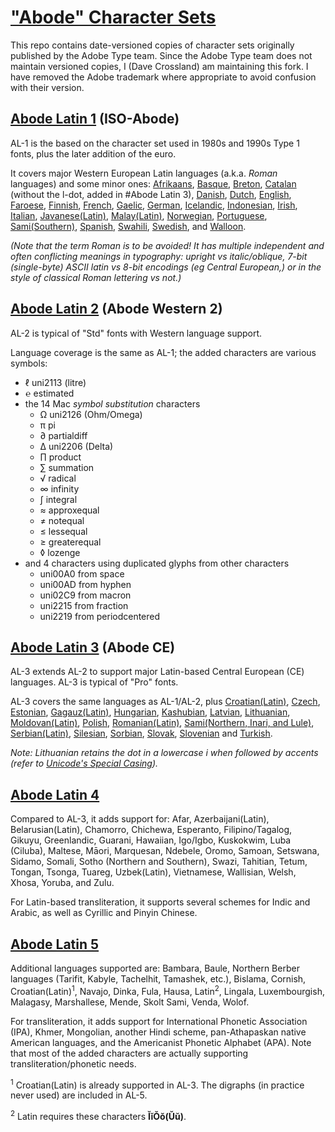 # ["Abode" Character Sets](http://davelab6.github.io/abode-latin-charsets)

This repo contains date-versioned copies of character sets originally published by the Adobe Type team.
Since the Adobe Type team does not maintain versioned copies, I (Dave Crossland) am maintaining this fork. 
I have removed the Adobe trademark where appropriate to avoid confusion with their version.

## [Abode Latin 1](http://davelab6.github.io/abode-latin-charsets/abode-latin-1.html) (ISO-Abode)

AL-1 is the based on the character set used in 1980s and 1990s Type 1 fonts, plus the later addition of the euro. 

It covers major Western European Latin languages (a.k.a. *Roman* languages) and some minor ones: [Afrikaans](http://en.wikipedia.org/wiki/Afrikaans_language), [Basque](http://en.wikipedia.org/wiki/Basque_language), [Breton](http://en.wikipedia.org/wiki/Breton_language), [Catalan](http://en.wikipedia.org/wiki/Catalan_language) (without the l-dot, added in #Abode Latin 3), [Danish](http://en.wikipedia.org/wiki/Danish_language), [Dutch](http://en.wikipedia.org/wiki/Dutch_language), [English](http://en.wikipedia.org/wiki/English_language), [Faroese](http://en.wikipedia.org/wiki/Faroese_language), [Finnish](http://en.wikipedia.org/wiki/Finnish_language), [French](http://en.wikipedia.org/wiki/French_language), [Gaelic](http://en.wikipedia.org/wiki/Scottish_Gaelic), [German](http://en.wikipedia.org/wiki/German_language), [Icelandic](http://en.wikipedia.org/wiki/Icelandic_language), [Indonesian](http://en.wikipedia.org/wiki/Indonesian_language), [Irish](http://en.wikipedia.org/wiki/Irish_language), [Italian](http://en.wikipedia.org/wiki/Italian_language), [Javanese(Latin)](http://en.wikipedia.org/wiki/Javanese_language), [Malay(Latin)](http://en.wikipedia.org/wiki/Malay_language), [Norwegian](http://en.wikipedia.org/wiki/Norwegian_language), [Portuguese](http://en.wikipedia.org/wiki/Portuguese_language), [Sami(Southern)](http://en.wikipedia.org/wiki/Sami_languages), [Spanish](http://en.wikipedia.org/wiki/Spanish_language), [Swahili](http://en.wikipedia.org/wiki/Swahili_language), [Swedish](http://en.wikipedia.org/wiki/Swedish_language), and [Walloon](http://en.wikipedia.org/wiki/Walloon_language).

*(Note that the term *Roman* is to be avoided! It has multiple independent and often conflicting meanings in typography: upright vs italic/oblique, 7-bit (single-byte) ASCII latin vs 8-bit encodings (eg Central European,) or in the style of classical Roman lettering vs not.)*


## [Abode Latin 2](http://davelab6.github.io/abode-latin-charsets/abode-latin-2.html) (Abode Western 2)

AL-2 is typical of "Std" fonts with Western language support.

Language coverage is the same as AL-1; the added characters are various symbols:

* ℓ uni2113 (litre)
* ℮ estimated
* the 14 Mac *symbol substitution* characters
	* Ω uni2126 (Ohm/Omega)
	* π pi
	* ∂ partialdiff
	* ∆ uni2206 (Delta)
	* ∏ product
	* ∑ summation
	* √ radical
	* ∞ infinity
	* ∫ integral
	* ≈ approxequal
	* ≠ notequal
	* ≤ lessequal
	* ≥ greaterequal
	* ◊ lozenge
* and 4 characters using duplicated glyphs from other characters
	* uni00A0 from space
	* uni00AD from hyphen
	* uni02C9 from macron
	* uni2215 from fraction
	* uni2219 from periodcentered


## [Abode Latin 3](http://davelab6.github.io/abode-latin-charsets/abode-latin-3.html) (Abode CE)

AL-3 extends AL-2 to support major Latin-based Central European (CE) languages. 
AL-3 is typical of "Pro" fonts.

AL-3 covers the same languages as AL-1/AL-2, plus [Croatian(Latin)](http://en.wikipedia.org/wiki/Croatian_language), [Czech](http://en.wikipedia.org/wiki/Czech_language), [Estonian](http://en.wikipedia.org/wiki/Estonian_language), [Gagauz(Latin)](http://en.wikipedia.org/wiki/Gagauz_language), [Hungarian](http://en.wikipedia.org/wiki/Hungarian_language), [Kashubian](http://en.wikipedia.org/wiki/Kashubian_language), [Latvian](http://en.wikipedia.org/wiki/Latvian_language), [Lithuanian](http://en.wikipedia.org/wiki/Lithuanian_language), [Moldovan(Latin)](http://en.wikipedia.org/wiki/Moldovan_language), [Polish](http://en.wikipedia.org/wiki/Polish_language), [Romanian(Latin)](http://en.wikipedia.org/wiki/Romanian_alphabet), [Sami(Northern, Inari, and Lule)](http://en.wikipedia.org/wiki/Sami_languages), [Serbian(Latin)](http://en.wikipedia.org/wiki/Serbian_Latin_alphabet), [Silesian](http://en.wikipedia.org/wiki/Silesian_language), [Sorbian](http://en.wikipedia.org/wiki/Sorbian_language), [Slovak](http://en.wikipedia.org/wiki/Slovak_language), [Slovenian](http://en.wikipedia.org/wiki/Slovenian_language) and [Turkish](http://en.wikipedia.org/wiki/Turkish_alphabet).

*Note: Lithuanian retains the dot in a lowercase i when followed by accents (refer to [Unicode's Special Casing](http://www.unicode.org/Public/UNIDATA/SpecialCasing.txt)).*

## [Abode Latin 4](http://davelab6.github.io/abode-latin-charsets/abode-latin-4.html)

Compared to AL-3, it adds support for: Afar, Azerbaijani(Latin), Belarusian(Latin), Chamorro, Chichewa, Esperanto, Filipino/Tagalog, Gikuyu, Greenlandic, Guarani, Hawaiian, Igo/Igbo, Kuskokwim, Luba (Ciluba), Maltese, Māori, Marquesan, Ndebele, Oromo, Samoan, Setswana, Sidamo, Somali, Sotho (Northern and Southern), Swazi, Tahitian, Tetum, Tongan, Tsonga, Tuareg, Uzbek(Latin), Vietnamese, Wallisian, Welsh, Xhosa, Yoruba, and Zulu.

For Latin-based transliteration, it supports several schemes for Indic and Arabic, as well as Cyrillic and Pinyin Chinese.


## [Abode Latin 5](http://davelab6.github.io/abode-latin-charsets/abode-latin-5.html)

Additional languages supported are: Bambara, Baule, Northern Berber languages (Tarifit, Kabyle, Tachelhit, Tamashek, etc.), Bislama, Cornish, Croatian(Latin)<sup>1</sup>, Navajo, Dinka, Fula, Hausa, Latin<sup>2</sup>, Lingala, Luxembourgish, Malagasy, Marshallese, Mende, Skolt Sami, Venda, Wolof.

For transliteration, it adds support for International Phonetic Association (IPA), Khmer, Mongolian, another Hindi scheme, pan-Athapaskan native American languages, and the Americanist Phonetic Alphabet (APA). Note that most of the added characters are actually supporting transliteration/phonetic needs.

<sup>1</sup> Croatian(Latin) is already supported in AL-3. The digraphs (in practice never used) are included in AL-5.

<sup>2</sup> Latin requires these characters **ĬĭŎŏ(Ŭŭ)**.
